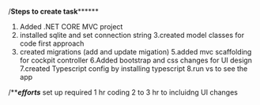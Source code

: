 /******Steps to create task************

1. Added .NET CORE MVC project
2. installed sqlite and set connection string
3.created model classes for code first approach
4. created migrations (add and update migation)
5.added mvc scaffolding for cockpit controller
6.Added bootstrap and css changes for UI design
7.created Typescript config by installing typescript
8.run vs to see the app

/***********efforts*********
set up required 1 hr
coding  2 to 3 hr to incluidng UI changes

